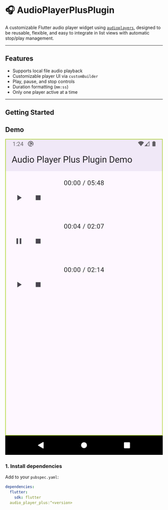 # 🎧 AudioPlayerPlusPlugin

A customizable Flutter audio player widget using [`audioplayers`](https://pub.dev/packages/audioplayers), designed to be reusable, flexible, and easy to integrate in list views with automatic stop/play management.

---

## Features

- Supports local file audio playback
- Customizable player UI via `customBuilder`
- Play, pause, and stop controls
- Duration formatting (`mm:ss`)
- Only one player active at a time

---

##  Getting Started

## Demo
![Demo](https://raw.githubusercontent.com/ArefkhattabGit/audio_player_plus/refs/heads/master/lib/screenshots/demo.png)


### 1. Install dependencies

Add to your `pubspec.yaml`:

```yaml
dependencies:
  flutter:
    sdk: flutter
  audio_player_plus:^<version>


